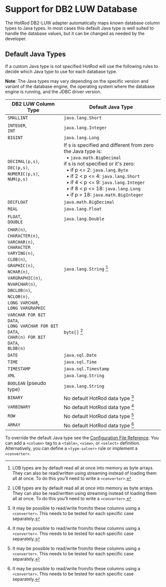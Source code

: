 # Support for DB2 LUW Database

The HotRod DB2-LUW adapter automatically maps known database column types to Java types. In most cases this default Java type is well suited to handle the database values, but it can be changed as needed by the developer.

## Default Java Types

If a custom Java type is not specified HotRod will use the following rules to decide which Java type to use for each database type.

**Note**: The Java types may vary depending on the specific version and variant of the database engine, the operating system where the database engine is running, and the JDBC driver version.

| DB2 LUW Column Type | Default Java Type |
| -- | -- |
| `SMALLINT` | `java.lang.Short` |
| `INTEGER`,<br/>`INT` | `java.lang.Integer` |
| `BIGINT` | `java.lang.Long` |
| `DECIMAL(p,s)`,<br/>`DEC(p,s)`,<br/>`NUMERIC(p,s)`,<br/>`NUM(p,s)` | If s is specified and different from zero the Java type is:<br/>&nbsp;&nbsp;&bull; `java.math.BigDecimal`<br/>if s is not specified or it's zero:<br/>&nbsp;&nbsp;&bull; if p <= 2: `java.lang.Byte`<br/>&nbsp;&nbsp;&bull; if 2 < p <= 4: `java.lang.Short`<br/>&nbsp;&nbsp;&bull; if 4 < p <= 9: `java.lang.Integer`<br/>&nbsp;&nbsp;&bull; if 8 < p <= 18: `java.lang.Long`<br/>&nbsp;&nbsp;&bull; if p > 18: `java.math.BigInteger` |
| `DECFLOAT` | `java.math.BigDecimal` |
| `REAL` | `java.lang.Float` |
| `FLOAT`,<br/>`DOUBLE` | `java.lang.Double`
| `CHAR(n)`,<br/> `CHARACTER(n)`,<br/>`VARCHAR(n)`,<br/>`CHARACTER VARYING(n)`,<br/>`CLOB(n)`,<br/>`GRAPHIC(n)`,<br/>`NCHAR(n)`,<br/>`VARGRAPHIC(n)`,<br/>`NVARCHAR(n)`,<br/>`DBCLOB(n)`,<br/>`NCLOB(n)`,<br/>`LONG VARCHAR`,<br/>`LONG VARGRAPHIC` | `java.lang.String` [^1] |
| `VARCHAR FOR BIT DATA`,<br/>`LONG VARCHAR FOR BIT DATA`,<br/>`CHAR(n) FOR BIT DATA`,<br/>`BLOB(n)` | `byte[]` [^1] |
| `DATE` | `java.sql.Date` |
| `TIME` | `java.sql.Time` |
| `TIMESTAMP` | `java.sql.Timestamp` |
| `XML` | `java.lang.String` |
| `BOOLEAN` (pseudo type) | `java.lang.String` |
| `BINARY` | No default HotRod data type [^2] |
| `VARBINARY` | No default HotRod data type [^2] |
| `ROW` | No default HotRod data type [^2] |
| `ARRAY` | No default HotRod data type [^2] |

[^1]: LOB types are by default read all at once into memory as byte arrays. They can also be read/written using streaming instead of loading them all at once. To do this you’ll need to write a `<converter>`.

[^2]: It may be possible to read/write from/to these columns using a `<converter>`. This needs to be tested for each specific case separately.

To override the default Java type see the [Configuration File Reference](../configuration-file-structure.md). You can add a `<column>` tag to a `<table>`, `<view>`, or `<select>` definition. Alternatively, you can define a `<type-solver>` rule or implement a `<converter>`.

